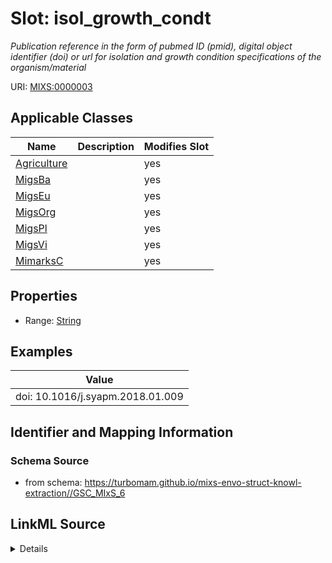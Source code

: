 # Slot: isol_growth_condt


_Publication reference in the form of pubmed ID (pmid), digital object identifier (doi) or url for isolation and growth condition specifications of the organism/material_



URI: [MIXS:0000003](https://w3id.org/mixs/0000003)



<!-- no inheritance hierarchy -->




## Applicable Classes

| Name | Description | Modifies Slot |
| --- | --- | --- |
[Agriculture](Agriculture.md) |  |  yes  |
[MigsBa](MigsBa.md) |  |  yes  |
[MigsEu](MigsEu.md) |  |  yes  |
[MigsOrg](MigsOrg.md) |  |  yes  |
[MigsPl](MigsPl.md) |  |  yes  |
[MigsVi](MigsVi.md) |  |  yes  |
[MimarksC](MimarksC.md) |  |  yes  |







## Properties

* Range: [String](String.md)






## Examples

| Value |
| --- |
| doi: 10.1016/j.syapm.2018.01.009 |

## Identifier and Mapping Information







### Schema Source


* from schema: https://turbomam.github.io/mixs-envo-struct-knowl-extraction//GSC_MIxS_6




## LinkML Source

<details>
```yaml
name: isol_growth_condt
description: Publication reference in the form of pubmed ID (pmid), digital object
  identifier (doi) or url for isolation and growth condition specifications of the
  organism/material
title: isolation and growth condition
notes:
- condition
- growth
- isolation
examples:
- value: 'doi: 10.1016/j.syapm.2018.01.009'
in_subset:
- nucleic acid sequence source
from_schema: https://turbomam.github.io/mixs-envo-struct-knowl-extraction//GSC_MIxS_6
rank: 1000
slot_uri: MIXS:0000003
multivalued: false
alias: isol_growth_condt
domain_of:
- Agriculture
- MigsBa
- MigsEu
- MigsOrg
- MigsPl
- MigsVi
- MimarksC
range: string
structured_pattern:
  syntax: '{PMID}|{DOI}|{URL}'
  interpolated: true
  partial_match: true

```
</details>